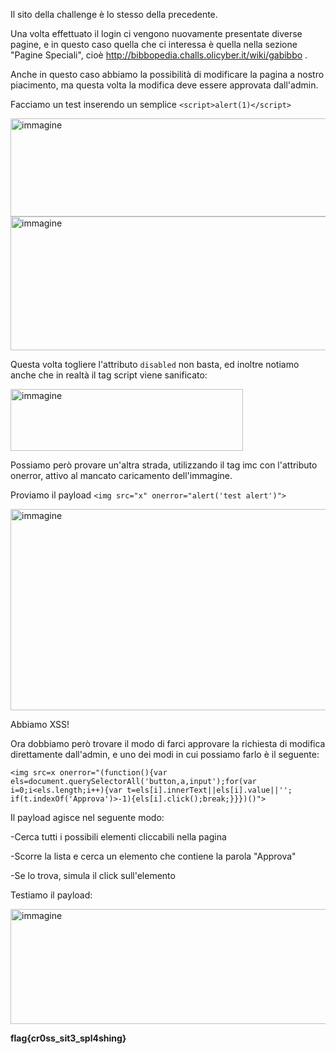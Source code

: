 Il sito della challenge è lo stesso della precedente.

Una volta effettuato il login ci vengono nuovamente presentate diverse pagine, e in questo caso quella che ci interessa è quella nella sezione "Pagine Speciali", cioè
http://bibbopedia.challs.olicyber.it/wiki/gabibbo .

Anche in questo caso abbiamo la possibilità di modificare la pagina a nostro piacimento, ma questa volta la modifica deve essere approvata dall'admin.

Facciamo un test inserendo un semplice ```<script>alert(1)</script>```

<img width="1750" height="157" alt="immagine" src="https://github.com/user-attachments/assets/72302298-7701-4ad2-aea0-74de5098abc5" />

<img width="1761" height="214" alt="immagine" src="https://github.com/user-attachments/assets/e9b63cbd-be4a-47c5-8dac-956b6a112e2f" />

Questa volta togliere l'attributo ```disabled``` non basta, ed inoltre notiamo anche che in realtà il tag script viene sanificato:

<img width="372" height="99" alt="immagine" src="https://github.com/user-attachments/assets/d66ba007-ebd3-454b-bf06-6e0eaa0e0f81" />

Possiamo però provare un'altra strada, utilizzando il tag imc con l'attributo onerror, attivo al mancato caricamento dell'immagine.

Proviamo il payload ```<img src="x" onerror="alert('test alert')">```

<img width="1746" height="322" alt="immagine" src="https://github.com/user-attachments/assets/5d6f67e5-a0a0-4595-9e78-348c825651bc" />

Abbiamo XSS!

Ora dobbiamo però trovare il modo di farci approvare la richiesta di modifica direttamente dall'admin, e uno dei modi in cui possiamo farlo è il seguente:

```<img src=x onerror="(function(){var els=document.querySelectorAll('button,a,input');for(var i=0;i<els.length;i++){var t=els[i].innerText||els[i].value||''; if(t.indexOf('Approva')>-1){els[i].click();break;}}})()">```

Il payload agisce nel seguente modo:

-Cerca tutti i possibili elementi cliccabili nella pagina

-Scorre la lista e cerca un elemento che contiene la parola "Approva"

-Se lo trova, simula il click sull'elemento


Testiamo il payload:

<img width="1409" height="184" alt="immagine" src="https://github.com/user-attachments/assets/8d5c4d69-8a21-462e-a584-cbdcc52ba8be" />


**flag{cr0ss_sit3_spl4shing}**
